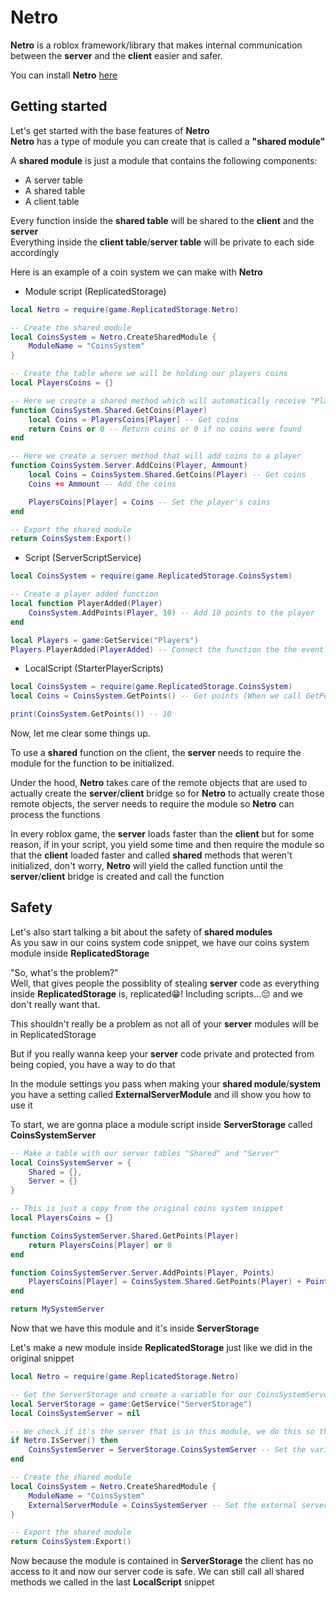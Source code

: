 
# Netro

**Netro** is a roblox framework/library that makes internal communication between the **server** and the **client** easier and safer.

You can install **Netro** [here]()

## Getting started

Let's get started with the base features of **Netro**  
**Netro** has a type of module you can create that is called a **"shared module"**

A **shared module** is just a module that contains the following components:
* A server table
* A shared table
* A client table

Every function inside the **shared table** will be shared to the **client** and the **server**  
Everything inside the **client table**/**server table** will be private to each side accordingly

Here is an example of a coin system we can make with **Netro**

* Module script (ReplicatedStorage)
```lua
local Netro = require(game.ReplicatedStorage.Netro)

-- Create the shared module
local CoinsSystem = Netro.CreateSharedModule {
    ModuleName = "CoinsSystem"
}

-- Create the table where we will be holding our players coins
local PlayersCoins = {}

-- Here we create a shared method which will automatically receive "Player"
function CoinsSystem.Shared.GetCoins(Player)
    local Coins = PlayersCoins[Player] -- Get coins
    return Coins or 0 -- Return coins or 0 if no coins were found
end

-- Here we create a server method that will add coins to a player
function CoinsSystem.Server.AddCoins(Player, Ammount)
    local Coins = CoinsSystem.Shared.GetCoins(Player) -- Get coins
    Coins += Ammount -- Add the coins

    PlayersCoins[Player] = Coins -- Set the player's coins
end

-- Export the shared module
return CoinsSystem:Export()
```

* Script (ServerScriptService)
```lua
local CoinsSystem = require(game.ReplicatedStorage.CoinsSystem)

-- Create a player added function
local function PlayerAdded(Player)
    CoinsSystem.AddPoints(Player, 10) -- Add 10 points to the player
end

local Players = game:GetService("Players")
Players.PlayerAdded(PlayerAdded) -- Connect the function the the event
```

* LocalScript (StarterPlayerScripts)
```lua
local CoinsSystem = require(game.ReplicatedStorage.CoinsSystem)
local Coins = CoinsSystem.GetPoints() -- Get points (When we call GetPoints our client will automatically be received to the server)

print(CoinsSystem.GetPoints()) -- 10
```

Now, let me clear some things up.  

To use a **shared** function on the client, the **server** needs to require the module for the function to be initialized.  

Under the hood, **Netro** takes care of the remote objects that are used to actually create the **server**/**client** bridge so for **Netro** to actually create those remote objects, the server needs to require the module so **Netro** can process the functions

In every roblox game, the **server** loads faster than the **client** but for some reason,
if in your script, you yield some time and then require the module so that the **client** loaded faster and called **shared** methods that weren't initialized, don't worry, **Netro** will yield the called function until the **server**/**client** bridge is created and call the function

## Safety

Let's also start talking a bit about the safety of **shared modules**  
As you saw in our coins system code snippet, we have our coins system module inside **ReplicatedStorage**

"So, what's the problem?"  
Well, that gives people the possiblity of stealing **server** code as everything inside **ReplicatedStorage** is, replicated😁! Including scripts...😔 and we don't really want that.

This shouldn't really be a problem as not all of your **server** modules will be in ReplicatedStorage

But if you really wanna keep your **server** code private and protected from being copied, you have a way to do that

In the module settings you pass when making your **shared module**/**system** you have a setting called **ExternalServerModule** and ill show you how to use it

To start, we are gonna place a module script inside **ServerStorage** called **CoinsSystemServer**

```lua
-- Make a table with our server tables "Shared" and "Server"
local CoinsSystemServer = {
    Shared = {},
    Server = {}
}

-- This is just a copy from the original coins system snippet
local PlayersCoins = {}

function CoinsSystemServer.Shared.GetPoints(Player)
    return PlayersCoins[Player] or 0
end

function CoinsSystemServer.Server.AddPoints(Player, Points)
    PlayersCoins[Player] = CoinsSystem.Shared.GetPoints(Player) + Points
end

return MySystemServer
```

Now that we have this module and it's inside **ServerStorage**

Let's make a new module inside **ReplicatedStorage** just like we did in the original snippet

```lua
local Netro = require(game.ReplicatedStorage.Netro)

-- Get the ServerStorage and create a variable for our CoinsSystemServer module
local ServerStorage = game:GetService("ServerStorage")
local CoinsSystemServer = nil

-- We check if it's the server that is in this module, we do this so the client doesn't try and index something in ServerStorage because it can't
if Netro.IsServer() then
    CoinsSystemServer = ServerStorage.CoinsSystemServer -- Set the variable to the module
end

-- Create the shared module
local CoinsSystem = Netro.CreateSharedModule {
    ModuleName = "CoinsSystem"
    ExternalServerModule = CoinsSystemServer -- Set the external server module to our server module
}

-- Export the shared module
return CoinsSystem:Export()
```

Now because the module is contained in **ServerStorage** the client has no access to it and now our server code is safe.
We can still call all shared methods we called in the last **LocalScript** snippet
















